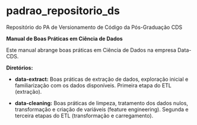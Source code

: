 # padrao_repositorio_ds
Repositório do PA de Versionamento de Código da Pós-Graduação CDS  

**Manual de Boas Práticas em Ciência de Dados**
 
Este manual abrange boas práticas em Ciência de Dados na empresa Data-CDS.

**Diretórios:** 

- **data-extract:**
Boas práticas de extração de dados, exploração inicial e familiarização com os dados disponíveis.
Primeira etapa do ETL (extração).

- **data-cleaning:**
Boas práticas de limpeza, tratamento dos dados nulos, transformação e criação de variáveis (feature engineering).
Segunda e terceira etapas do ETL (transformação e carregamento).
